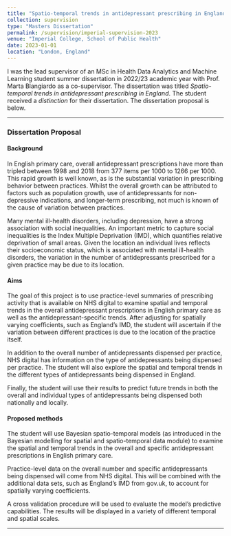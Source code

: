 ```yaml
---
title: "Spatio-temporal trends in antidepressant prescribing in England"
collection: supervision
type: "Masters Dissertation"
permalink: /supervision/imperial-supervision-2023
venue: "Imperial College, School of Public Health"
date: 2023-01-01
location: "London, England"
---
```


I was the lead supervisor of an MSc in Health Data Analytics and Machine Learning student summer dissertation in 2022/23 academic year with Prof. Marta Blangiardo as a co-supervisor. The dissertation was titled _Spatio-temporal trends in antidepressant prescribing in England_. The student received a *distinction* for their dissertation. The dissertation proposal is below. 

------------------------------------------------------------------------

### Dissertation Proposal

#### Background

In English primary care, overall antidepressant prescriptions have more than tripled between 1998 and 2018 from 377 items per 1000 to 1266 per 1000. This rapid growth is well known, as is the substantial variation in prescribing behavior between practices. Whilst the overall growth can be attributed to factors such as population growth, use of antidepressants for non-depressive indications, and longer-term prescribing, not much is known of the cause of variation between practices. 

Many mental ill-health disorders, including depression, have a strong association with social inequalities. An important metric to capture social inequalities is the Index Multiple Deprivation (IMD), which quantifies relative deprivation of small areas. Given the location an individual lives reflects their socioeconomic status, which is associated with mental ill-health disorders, the variation in the number of antidepressants prescribed for a given practice may be due to its location. 

#### Aims 

The goal of this project is to use practice-level summaries of prescribing activity that is available on NHS digital to examine spatial and temporal trends in the overall antidepressant prescriptions in English primary care as well as the antidepressant-specific trends. After adjusting for spatially varying coefficients, such as England’s IMD, the student will ascertain if the variation between different practices is due to the location of the practice itself. 

In addition to the overall number of antidepressants dispensed per practice, NHS digital has information on the type of antidepressants being dispensed per practice. The student will also explore the spatial and temporal trends in the different types of antidepressants being dispensed in England. 

Finally, the student will use their results to predict future trends in both the overall and individual types of antidepressants being dispensed both nationally and locally.

#### Proposed methods

The student will use Bayesian spatio-temporal models (as introduced in the Bayesian modelling for spatial and spatio-temporal data module) to examine the spatial and temporal trends in the overall and specific antidepressant prescriptions in English primary care. 

Practice-level data on the overall number and specific antidepressants being dispensed will come from NHS digital. This will be combined with the additional data sets, such as England’s IMD from gov.uk, to account for spatially varying coefficients. 

A cross validation procedure will be used to evaluate the model’s predictive capabilities. The results will be displayed in a variety of different temporal and spatial scales.

------------------------------------------------------------------------
 


